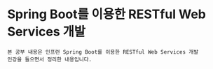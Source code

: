 # Spring Boot를 이용한 RESTful Web Services 개발

    본 공부 내용은 인프런 Spring Boot를 이용한 RESTful Web Services 개발
    인강을 들으면서 정리한 내용입니다.
